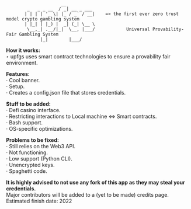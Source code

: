                          __           
            _   _ _ __  / _| __ _ ___ 
           | | | | '_ \| |_ / _` / __|    => the first ever zero trust model crypto gambling system
           | |_| | |_) |  _| (_| \__ \ 
            \__,_| .__/|_|  \__, |___/            Universal Provability-Fair Gambling System
                 |_|        |___/     
                 

**How it works:**\
‣ upfgs uses smart contract technologies to ensure a provability fair environment.


**Features:**\
· Cool banner.\
· Setup.\
· Creates a config.json file that stores credentials.

**Stuff to be added:**\
· Defi casino interface.\
· Restricting interactions to Local machine <=> Smart contracts.\
· Bash support.\
· OS-specific optimizations. 

**Problems to be fixed:**\
· Still relies on the Web3 API.\
· Not functioning.\
· Low support (Python CLI).\
· Unencrypted keys.\
· Spaghetti code.

**It is highly advised to not use any fork of this app as they
may steal your credentials.**\
Major contributors will be added to a (yet to be made) credits page.\
Estimated finish date: 2022
